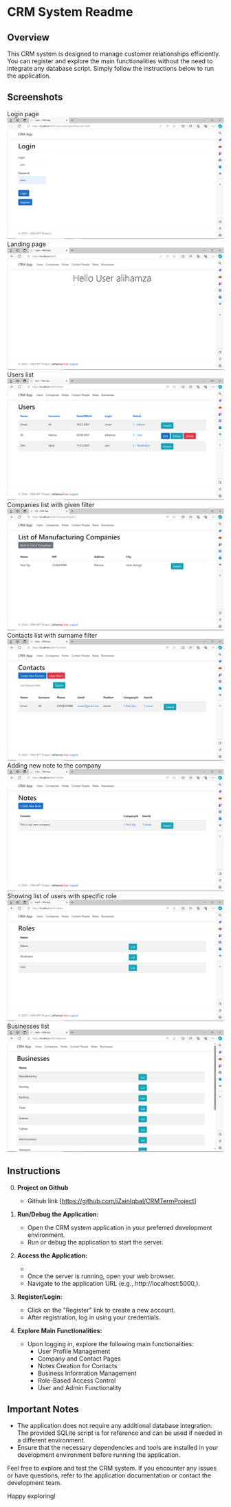 # CRM System Readme

## Overview

This CRM system is designed to manage customer relationships efficiently. You can register and explore the main functionalities without the need to integrate any database script. Simply follow the instructions below to run the application.

## Screenshots

Login page
![Example screenshot](Screenshots/login.png)
Landing page
![Example screenshot](Screenshots/home.png)
Users list
![Example screenshot](Screenshots/users.png)
Companies list with given filter
![Example screenshot](Screenshots/companies.png)
Contacts list with surname filter
![Example screenshot](Screenshots/contacts.png)
Adding new note to the company
![Example screenshot](Screenshots/Notes.png)
Showing list of users with specific role
![Example screenshot](Screenshots/roles.png)
Businesses list
![Example screenshot](Screenshots/business.png)

## Instructions

0. **Project on Github**

   - Github link [https://github.com/iZainIqbal/CRMTermProject]

1. **Run/Debug the Application:**

   - Open the CRM system application in your preferred development environment.
   - Run or debug the application to start the server.

2. **Access the Application:**

   -
   - Once the server is running, open your web browser.
   - Navigate to the application URL (e.g., http://localhost:5000,).

3. **Register/Login:**

   - Click on the "Register" link to create a new account.
   - After registration, log in using your credentials.

4. **Explore Main Functionalities:**
   - Upon logging in, explore the following main functionalities:
     - User Profile Management
     - Company and Contact Pages
     - Notes Creation for Contacts
     - Business Information Management
     - Role-Based Access Control
     - User and Admin Functionality

## Important Notes

- The application does not require any additional database integration. The provided SQLite script is for reference and can be used if needed in a different environment.
- Ensure that the necessary dependencies and tools are installed in your development environment before running the application.

Feel free to explore and test the CRM system. If you encounter any issues or have questions, refer to the application documentation or contact the development team.

Happy exploring!
